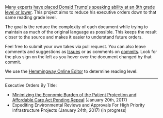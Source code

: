 [Many experts have placed Donald Trump's speaking ability at an 8th grade level or lower](https://encrypted.google.com/search?q=donald%20speaking%20level). This project aims to reduce his executive orders down to that same reading grade level.

The goal is the reduce the complexity of each document while trying to maintain as much of the original language as possible. This keeps the result closer to the source and makes it easier to understand future orders.

Feel free to submit your own takes via pull request. You can also leave comments and suggestions as [Issues](https://github.com/crhallberg/eighth-grade-executive-orders/issues) or as comments on [commits](https://github.com/crhallberg/eighth-grade-executive-orders/commits/master). Look for the plus sign on the left as you hover over the document changed by that commit.

We use the [Hemmingway Online Editor](http://beta.hemingwayapp.com/) to determine reading level.

- - - - - - -

Executive Orders By Title:
 - [Minimizing the Economic Burden of the Patient Protection and Affordable Care Act Pending Repeal](https://github.com/crhallberg/eighth-grade-executive-orders/blob/master/2017-01-20.md) (January 20th, 2017)
 - Expediting Environmental Reviews and Approvals For High Priority Infrastructure Projects (January 24th, 2017) (in progress)
